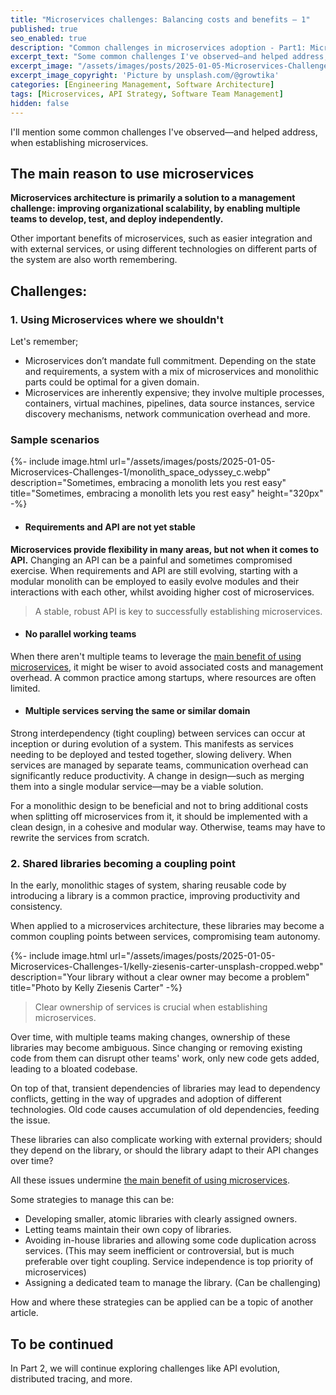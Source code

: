 ```yaml
---
title: "Microservices challenges: Balancing costs and benefits – 1"
published: true
seo_enabled: true
description: "Common challenges in microservices adoption - Part1: Microservices vs. monolith, shared libraries and microservices"
excerpt_text: "Some common challenges I've observed—and helped address, when establishing microservices."
excerpt_image: "/assets/images/posts/2025-01-05-Microservices-Challenges-1/growtika-ZfVyuV8l7WU-unsplash-1.webp"
excerpt_image_copyright: 'Picture by unsplash.com/@growtika'
categories: [Engineering Management, Software Architecture]
tags: [Microservices, API Strategy, Software Team Management]
hidden: false
---
```


I'll mention some common challenges I've observed—and helped address, when establishing microservices.


## The main reason to use microservices

**Microservices architecture is primarily a solution to a management challenge: improving organizational scalability, by enabling multiple teams to develop, test, and deploy independently.**

Other important benefits of microservices, such as easier integration and with external services, or using different technologies on different parts of the system are also worth remembering.


## Challenges:

### 1. Using Microservices where we shouldn't

Let's remember;
- Microservices don’t mandate full commitment. Depending on the state and requirements, a system with a mix of microservices and monolithic parts could be optimal for a given domain.
- Microservices are inherently expensive; they involve multiple processes, containers, virtual machines, pipelines, data source instances, service discovery mechanisms, network communication overhead and more.


### Sample scenarios

{%- include image.html url="/assets/images/posts/2025-01-05-Microservices-Challenges-1/monolith_space_odyssey_c.webp" description="Sometimes, embracing a monolith lets you rest easy" title="Sometimes, embracing a monolith lets you rest easy" height="320px" -%}

- #### Requirements and API are not yet stable
**Microservices provide flexibility in many areas, but not when it comes to API.**
Changing an API can be a painful and sometimes compromised exercise. When requirements and API are still evolving, starting with a modular monolith can be employed to easily evolve modules and their interactions with each other, whilst avoiding higher cost of microservices.

> A stable, robust API is key to successfully establishing microservices. 

- #### No parallel working teams
When there aren't multiple teams to leverage the [main benefit of using microservices](#the-main-reason-to-use-microservices "Enabling multiple teams to develop, test, and deploy independently"), it might be wiser to avoid associated costs and management overhead. A common practice among startups, where resources are often limited.

- #### Multiple services serving the same or similar domain
Strong  interdependency (tight coupling) between services can occur at inception or during evolution of a system. This manifests as services needing to be deployed and tested together, slowing delivery. When services are managed by separate teams, communication overhead can significantly reduce productivity. A change in design—such as merging them into a single modular service—may be a viable solution.


For a monolithic design to be beneficial and not to bring additional costs when splitting off microservices from it, it should be implemented with a clean design, in a cohesive and modular way. Otherwise, teams may have to rewrite the services from scratch.



### 2. Shared libraries becoming a coupling point

In the early, monolithic stages of system, sharing reusable code by introducing a library is a common practice, improving productivity and consistency.

When applied to a microservices architecture, these libraries may become a common coupling points between services, compromising team autonomy.

{%- include image.html url="/assets/images/posts/2025-01-05-Microservices-Challenges-1/kelly-ziesenis-carter-unsplash-cropped.webp" description="Your library without a clear owner may become a problem" title="Photo by Kelly Ziesenis Carter" -%}

> Clear ownership of services is crucial when establishing microservices.

Over time, with multiple teams making changes, ownership of these libraries may become ambiguous. Since changing or removing existing code from them can disrupt other teams' work, only new code gets added, leading to a bloated codebase.

On top of that, transient dependencies of libraries may lead to dependency conflicts, getting in the way of upgrades and adoption of different technologies. Old code causes accumulation of old dependencies, feeding the issue.

These libraries can also complicate working with external providers; should they depend on the library, or should the library adapt to their API changes over time?

All these issues undermine [the main benefit of using microservices](#the-main-reason-to-use-microservices "Enabling multiple teams to develop, test, and deploy independently").

Some strategies to manage this can be:

  - Developing smaller, atomic libraries with clearly assigned owners.
  - Letting teams maintain their own copy of libraries.
  - Avoiding in-house libraries and allowing some code duplication across services. (This may seem inefficient or controversial, but is much preferable over tight coupling. Service independence is top priority of microservices)
  - Assigning a dedicated team to manage the library. (Can be challenging)

How and where these strategies can be applied can be a topic of another article.


## To be continued

In Part 2, we will continue exploring challenges like API evolution, distributed tracing, and more.
